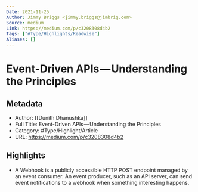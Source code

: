 ```yaml
---
Date: 2021-11-25
Author: Jimmy Briggs <jimmy.briggs@jimbrig.com>
Source: medium
Link: https://medium.com/p/c3208308d4b2
Tags: ["#Type/Highlights/Readwise"]
Aliases: []
---
```

# Event-Driven APIs — Understanding the Principles

## Metadata
- Author: [[Dunith Dhanushka]]
- Full Title: Event-Driven APIs — Understanding the Principles
- Category: #Type/Highlight/Article
- URL: https://medium.com/p/c3208308d4b2

## Highlights
- A Webhook is a publicly accessible HTTP POST endpoint managed by an event consumer. An event producer, such as an API server, can send event notifications to a webhook when something interesting happens.
